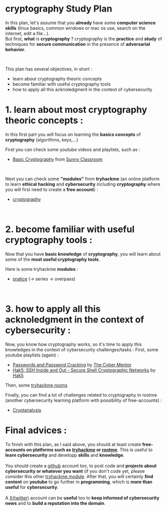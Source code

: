 # cryptography Study Plan

In this plan, let's assume that you **already** have some **computer science skills** (linux basics, common windows or mac os use, search on the internet, edit a file...). 
<br>
But first, **what** is **cryptography** ? cryptography is the **practice** and **study** of techniques for **secure communication** in the presence of **adversarial behavior**.

<br>

This plan has several objectives, in short :
- learn about cryptography theoric concepts
- become familiar with useful cryptography tools
- how to apply all this acknoledgment in the context of cybersecurity

# 1. learn about most cryptography theoric concepts :
In this first part you will focus on learning the **basics concepts** of **cryptography** (algorithms, keys,...)
<br>

First you can check some youtube videos and playlists, such as :
- [Basic Cryptography](https://www.youtube.com/playlist?list=PLSNNzog5eyduN6o4e6AKFHekbH5-37BdV) from [Sunny Classroom](https://www.youtube.com/@sunnyclassroom24)
<a/>

<br>

Next you can check some **"modules"** from **tryhackme** (an online platform to learn **ethical hacking** and **cybersecurity** including **cryptography** where you will first need to create a **free account**) :
- [cryptography](https://tryhackme.com/module/cryptography)

<br>

# 2. become familiar with useful cryptography tools :
Now that you have **basic knowledge** of **cryptography**, you will learn about some of the **most useful cryptography tools**.

Here is some tryhackme **modules** :
- [pratice](https://tryhackme.com/r/hacktivities/practice) (-> series -> overpass)
</a>

<br>

# 3. how to apply all this acknoledgment in the context of cybersecurity :
Now, you know how cryptography works, so it's time to apply this knowledges in the context of cybersecurity challenges/tasks : 
First, some youtube playlists (again) :
- [Passwords and Password Cracking](https://tryhackme.com/r/hacktivities/practice) by [The Cyber Mentor](https://www.youtube.com/@TCMSecurityAcademy)
- [Hak5: SSH Inside and Out - Secure Shell Cryptographic Networks](https://www.youtube.com/playlist?list=PLW5y1tjAOzI3IjZWkI4Qh0GP2bPTTF83a) by [Hak5](https://www.youtube.com/@hak5)
</a>

Then, some [tryhackme rooms](https://tryhackme.com/r/hacktivities/search?page=1&kind=all&searchText=cryptography)

Finally, you can find a lot of challenges related to cryptography in rootme (another cybersecurity learning platform with possibility of free-accounts) :
- [Cryptanalysis](https://www.root-me.org/en/Challenges/Cryptanalysis/)

</a>

# Final advices : 

To finish with this plan, as I said above, you should at least create **free-accounts on platforms such as [tryhackme](https://tryhackme.com) or [rootme](https://root-me.org)**. This is useful to **learn cybersecurity** and developp **skills** and **knowledge**. 
<br>
<br>
You should create a [github](https://www.github.com) account too, to post code and **projects about cybersecurity or whatever you want** (if you don't code yet, please consider this other [tryhackme module](https://tryhackme.com/module/scripting-for-pentesters). After that, you will certainly **find content** on **youtube** to go further in **programming**, which is **more than useful** for **cybersecurity**.
<br>
<br>
A [X(twitter)](https://twitter.com) account can be **useful** too to **keep informed of cybersecurity news** and to **build a reputation into the domain**.
